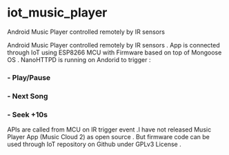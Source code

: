 # iot_music_player
Android Music Player controlled remotely by IR sensors  

Android Music Player controlled remotely by IR sensors . App is connected through IoT using ESP8266 MCU with Firmware based on top of Mongoose OS . NanoHTTPD is running on Andorid to trigger :
### - Play/Pause
### - Next Song
### - Seek +10s

APIs are called from MCU on IR trigger event .I have not released Music Player App (Music Cloud 2) as open source . But firmware code can be used through IoT repository on Github under GPLv3 License .
